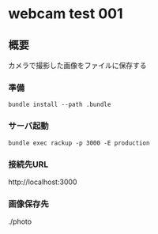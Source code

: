 # webcam test 001

## 概要
カメラで撮影した画像をファイルに保存する

### 準備
    bundle install --path .bundle

### サーバ起動
    bundle exec rackup -p 3000 -E production

### 接続先URL
http://localhost:3000

### 画像保存先
./photo
